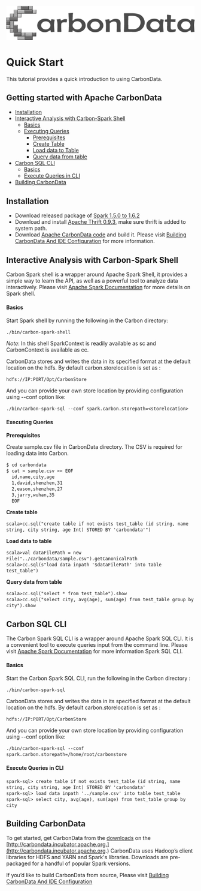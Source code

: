 <!--
    Licensed to the Apache Software Foundation (ASF) under one
    or more contributor license agreements.  See the NOTICE file
    distributed with this work for additional information
    regarding copyright ownership.  The ASF licenses this file
    to you under the Apache License, Version 2.0 (the
    "License"); you may not use this file except in compliance
    with the License.  You may obtain a copy of the License at

      http://www.apache.org/licenses/LICENSE-2.0

    Unless required by applicable law or agreed to in writing,
    software distributed under the License is distributed on an
    "AS IS" BASIS, WITHOUT WARRANTIES OR CONDITIONS OF ANY
    KIND, either express or implied.  See the License for the
    specific language governing permissions and limitations
    under the License.
-->

![CarbonData_Logo](../docs/images/format/CarbonData_logo.png?raw=true)
# Quick Start
This tutorial provides a quick introduction to using CarbonData.

## Getting started with Apache CarbonData

* [Installation](#installation)
* [Interactive Analysis with Carbon-Spark Shell](#InteractiveAnalysis-with-Carbon-Spark-Shell)
   * [Basics](#basics)
   * [Executing Queries](#executing-queries)
      * [Prerequisites](#prerequisites)
      * [Create Table](#create-table)
      * [Load data to Table](#load-data-to-table)
      * [Query data from table](#query-data-from-table)
* [Carbon SQL CLI](#carbon-sql-cli)
   * [Basics](#basics)
   * [Execute Queries in CLI](#execute-queries-in-cli)
* [Building CarbonData]()


##  Installation
* Download released package of [Spark 1.5.0 to 1.6.2](http://spark.apache.org/downloads.html)
* Download and install [Apache Thrift 0.9.3](http://thrift-tutorial.readthedocs.io/en/latest/installation.html), make sure thrift is added to system path.
* Download [Apache CarbonData code](https://github.com/apache/incubator-carbondata) and build it. Please visit [Building CarbonData And IDE Configuration](Installing-CarbonData-And-IDE-Configuartion.md) for more information.
 
## Interactive Analysis with Carbon-Spark Shell
Carbon Spark shell is a wrapper around Apache Spark Shell, it provides a simple way to learn the API, as well as a powerful tool to analyze data interactively. Please visit [Apache Spark Documentation](http://spark.apache.org/docs/latest/) for more details on Spark shell.

#### Basics
Start Spark shell by running the following in the Carbon directory:
```
./bin/carbon-spark-shell
```
*Note*: In this shell SparkContext is readily available as sc and CarbonContext is available as cc.

CarbonData stores and writes the data in its specified format at the default location on the hdfs.
By default carbon.storelocation is set as :
```
hdfs://IP:PORT/Opt/CarbonStore
```
And you can provide your own store location by providing configuration using --conf option like:
```
./bin/carbon-spark-sql --conf spark.carbon.storepath=<storelocation>
```

#### Executing Queries

**Prerequisites**

Create sample.csv file in CarbonData directory. The CSV is required for loading data into Carbon.
```
$ cd carbondata
$ cat > sample.csv << EOF
  id,name,city,age
  1,david,shenzhen,31
  2,eason,shenzhen,27
  3,jarry,wuhan,35
  EOF
```

**Create table**

```
scala>cc.sql("create table if not exists test_table (id string, name string, city string, age Int) STORED BY 'carbondata'")
```

**Load data to table**
```
scala>val dataFilePath = new File("../carbondata/sample.csv").getCanonicalPath
scala>cc.sql(s"load data inpath '$dataFilePath' into table test_table")
```

**Query data from table**

```
scala>cc.sql("select * from test_table").show
scala>cc.sql("select city, avg(age), sum(age) from test_table group by city").show
```

## Carbon SQL CLI
The Carbon Spark SQL CLI is a wrapper around Apache Spark SQL CLI. It is a convenient tool to execute queries input from the command line. Please visit [Apache Spark Documentation](http://spark.apache.org/docs/latest/) for more information Spark SQL CLI.

#### Basics
Start the Carbon Spark SQL CLI, run the following in the Carbon directory :

```
./bin/carbon-spark-sql
```
CarbonData stores and writes the data in its specified format at the default location on the hdfs.
By default carbon.storelocation is set as :
```
hdfs://IP:PORT/Opt/CarbonStore
```

And you can provide your own store location by providing configuration using --conf option like:
```
./bin/carbon-spark-sql --conf spark.carbon.storepath=/home/root/carbonstore
```

####  Execute Queries in CLI
```
spark-sql> create table if not exists test_table (id string, name string, city string, age Int) STORED BY 'carbondata'
spark-sql> load data inpath '../sample.csv' into table test_table
spark-sql> select city, avg(age), sum(age) from test_table group by city
```
## Building CarbonData

To get started, get CarbonData from the [downloads]() on the [http://carbondata.incubator.apache.org.](http://carbondata.incubator.apache.org.)
CarbonData uses Hadoop’s client libraries for HDFS and YARN and Spark's libraries. Downloads are pre-packaged for a handful of popular Spark versions. 

If you’d like to build CarbonData from source,  Please visit [Building CarbonData And IDE Configuration]()







    


